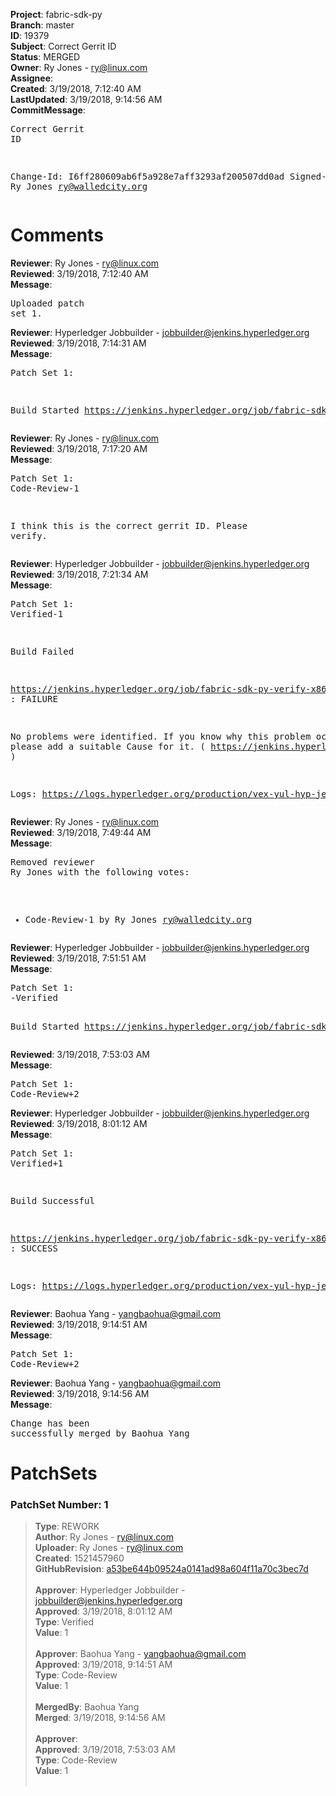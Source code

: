 <strong>Project</strong>: fabric-sdk-py<br><strong>Branch</strong>: master<br><strong>ID</strong>: 19379<br><strong>Subject</strong>: Correct Gerrit ID<br><strong>Status</strong>: MERGED<br><strong>Owner</strong>: Ry Jones - ry@linux.com<br><strong>Assignee</strong>:<br><strong>Created</strong>: 3/19/2018, 7:12:40 AM<br><strong>LastUpdated</strong>: 3/19/2018, 9:14:56 AM<br><strong>CommitMessage</strong>:<br><pre>Correct Gerrit ID

Change-Id: I6ff280609ab6f5a928e7aff3293af200507dd0ad
Signed-off-by: Ry Jones <ry@walledcity.org>
</pre><h1>Comments</h1><strong>Reviewer</strong>: Ry Jones - ry@linux.com<br><strong>Reviewed</strong>: 3/19/2018, 7:12:40 AM<br><strong>Message</strong>: <pre>Uploaded patch set 1.</pre><strong>Reviewer</strong>: Hyperledger Jobbuilder - jobbuilder@jenkins.hyperledger.org<br><strong>Reviewed</strong>: 3/19/2018, 7:14:31 AM<br><strong>Message</strong>: <pre>Patch Set 1:

Build Started https://jenkins.hyperledger.org/job/fabric-sdk-py-verify-x86_64/391/</pre><strong>Reviewer</strong>: Ry Jones - ry@linux.com<br><strong>Reviewed</strong>: 3/19/2018, 7:17:20 AM<br><strong>Message</strong>: <pre>Patch Set 1: Code-Review-1

I think this is the correct gerrit ID. Please verify.</pre><strong>Reviewer</strong>: Hyperledger Jobbuilder - jobbuilder@jenkins.hyperledger.org<br><strong>Reviewed</strong>: 3/19/2018, 7:21:34 AM<br><strong>Message</strong>: <pre>Patch Set 1: Verified-1

Build Failed 

https://jenkins.hyperledger.org/job/fabric-sdk-py-verify-x86_64/391/ : FAILURE

No problems were identified. If you know why this problem occurred, please add a suitable Cause for it. ( https://jenkins.hyperledger.org/job/fabric-sdk-py-verify-x86_64/391/ )

Logs: https://logs.hyperledger.org/production/vex-yul-hyp-jenkins-3/fabric-sdk-py-verify-x86_64/391</pre><strong>Reviewer</strong>: Ry Jones - ry@linux.com<br><strong>Reviewed</strong>: 3/19/2018, 7:49:44 AM<br><strong>Message</strong>: <pre>Removed reviewer Ry Jones with the following votes:

* Code-Review-1 by Ry Jones <ry@walledcity.org>
</pre><strong>Reviewer</strong>: Hyperledger Jobbuilder - jobbuilder@jenkins.hyperledger.org<br><strong>Reviewed</strong>: 3/19/2018, 7:51:51 AM<br><strong>Message</strong>: <pre>Patch Set 1: -Verified

Build Started https://jenkins.hyperledger.org/job/fabric-sdk-py-verify-x86_64/392/</pre><strong>Reviewed</strong>: 3/19/2018, 7:53:03 AM<br><strong>Message</strong>: <pre>Patch Set 1: Code-Review+2</pre><strong>Reviewer</strong>: Hyperledger Jobbuilder - jobbuilder@jenkins.hyperledger.org<br><strong>Reviewed</strong>: 3/19/2018, 8:01:12 AM<br><strong>Message</strong>: <pre>Patch Set 1: Verified+1

Build Successful 

https://jenkins.hyperledger.org/job/fabric-sdk-py-verify-x86_64/392/ : SUCCESS

Logs: https://logs.hyperledger.org/production/vex-yul-hyp-jenkins-3/fabric-sdk-py-verify-x86_64/392</pre><strong>Reviewer</strong>: Baohua Yang - yangbaohua@gmail.com<br><strong>Reviewed</strong>: 3/19/2018, 9:14:51 AM<br><strong>Message</strong>: <pre>Patch Set 1: Code-Review+2</pre><strong>Reviewer</strong>: Baohua Yang - yangbaohua@gmail.com<br><strong>Reviewed</strong>: 3/19/2018, 9:14:56 AM<br><strong>Message</strong>: <pre>Change has been successfully merged by Baohua Yang</pre><h1>PatchSets</h1><h3>PatchSet Number: 1</h3><blockquote><strong>Type</strong>: REWORK<br><strong>Author</strong>: Ry Jones - ry@linux.com<br><strong>Uploader</strong>: Ry Jones - ry@linux.com<br><strong>Created</strong>: 1521457960<br><strong>GitHubRevision</strong>: [a53be644b09524a0141ad98a604f11a70c3bec7d](https://github.com/hyperledger/fabric-sdk-py/commit/a53be644b09524a0141ad98a604f11a70c3bec7d)<br><br><strong>Approver</strong>: Hyperledger Jobbuilder - jobbuilder@jenkins.hyperledger.org<br><strong>Approved</strong>: 3/19/2018, 8:01:12 AM<br><strong>Type</strong>: Verified<br><strong>Value</strong>: 1<br><br><strong>Approver</strong>: Baohua Yang - yangbaohua@gmail.com<br><strong>Approved</strong>: 3/19/2018, 9:14:51 AM<br><strong>Type</strong>: Code-Review<br><strong>Value</strong>: 1<br><br><strong>MergedBy</strong>: Baohua Yang<br><strong>Merged</strong>: 3/19/2018, 9:14:56 AM<br><br><strong>Approver</strong>:<br><strong>Approved</strong>: 3/19/2018, 7:53:03 AM<br><strong>Type</strong>: Code-Review<br><strong>Value</strong>: 1<br><br></blockquote>